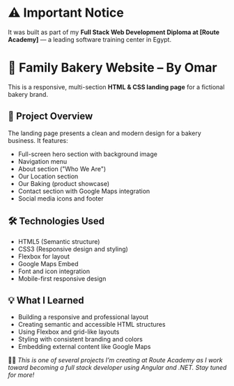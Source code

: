 # **⚠️ Important Notice**
It was built as part of my **Full Stack Web Development Diploma at [Route Academy]** — a leading software training center in Egypt.

# 🍞 Family Bakery Website – By Omar

This is a responsive, multi-section **HTML & CSS landing page** for a fictional bakery brand.

## 🌟 Project Overview

The landing page presents a clean and modern design for a bakery business. It features:

- Full-screen hero section with background image  
- Navigation menu  
- About section ("Who We Are")  
- Our Location section  
- Our Baking (product showcase)  
- Contact section with Google Maps integration  
- Social media icons and footer

## 🛠️ Technologies Used

- HTML5 (Semantic structure)  
- CSS3 (Responsive design and styling)  
- Flexbox for layout  
- Google Maps Embed  
- Font and icon integration  
- Mobile-first responsive design

## 💡 What I Learned

- Building a responsive and professional layout  
- Creating semantic and accessible HTML structures  
- Using Flexbox and grid-like layouts  
- Styling with consistent branding and colors  
- Embedding external content like Google Maps


🧑‍💻 *This is one of several projects I’m creating at Route Academy as I work toward becoming a full stack developer using Angular and .NET. Stay tuned for more!*
